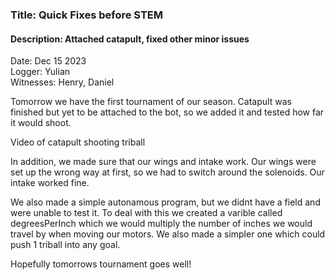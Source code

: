 ### Title: Quick Fixes before STEM
#### Description: Attached catapult, fixed other minor issues
Date: Dec 15 2023<br>
Logger: Yulian<br>
Witnesses: Henry, Daniel<br>

Tomorrow we have the first tournament of our season.
Catapult was finished but yet to be attached to the bot, so we added it and tested how far it would shoot.

Video of catapult shooting triball

In addition, we made sure that our wings and intake work.
Our wings were set up the wrong way at first, so we had to switch around the solenoids.
Our intake worked fine.

We also made a simple autonamous program, but we didnt have a field and were unable to test it. To deal with this we created a varible called degreesPerInch which we would multiply the number of inches we would travel by when moving our motors. We also made a simpler one which could push 1 triball into any goal. 

Hopefully tomorrows tournament goes well!